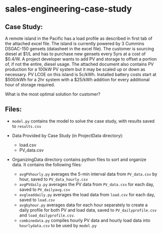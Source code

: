 # sales-engineering-case-study

## Case Study:
A remote island in the Pacific has a load profile as described in first tab of the attached excel file. The island is currently powered by 3 Cummins DSGAC-150 gensets (datasheet in the excel file). The customer is sourcing diesel at $1/L and has to purchase new gensets every 5yrs at a cost of $0.4/W. A project developer wants to add PV and storage to offset a portion of, if not the entire, diesel usage. The attached document also contains PV production for a 100kW PV system but it may be scaled up or down as necessary. PV LCOE on this island is 5c/kWh. Installed battery costs start at $500/kWh for a 2hr system with a $25/kWh addition for every additional hour of storage required.
 
What is the most optimal solution for customer? 


## Files:
* `model.py` contains the model to solve the case study, with results saved to `results.csv`

* Data Provided by Case Study (in ProjectData directory):
    * load.csv
    * PV_data.csv

* OrganizingData directory contains python files to sort and organize data. It contains the following files:
    * `avgPVhourly.py` averages the 5-min interval data from `PV_data.csv` by hour, saved to `PV_data_hourly.csv`
    * `avgPVdaily.py` averages the PV data from `PV_data.csv` for each day, saved to `PV_dailyavg.csv`
    * `avgloaddaily.py` averages the load data from `load.csv` for each day, saved to `load.csv`
    * `avgbyhour.py` averages data for each hour separately to create a daily profile for both PV and load data, saved to `PV_dailyprofile.csv` and `load_dailyprofile.csv`.
    * `combinedata.py` compiles hourly PV data and hourly load data into `hourlydata.csv` to be used by `model.py`


